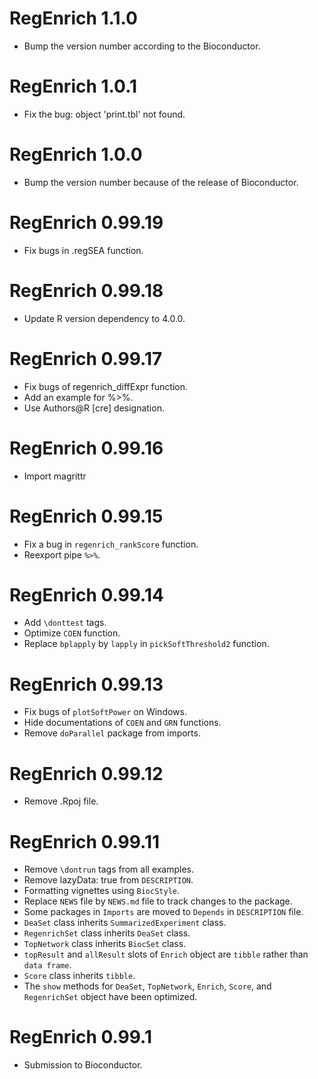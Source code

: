 # RegEnrich 1.1.0
* Bump the version number according to the Bioconductor.

# RegEnrich 1.0.1
* Fix the bug: object 'print.tbl' not found.

# RegEnrich 1.0.0
* Bump the version number because of the release of Bioconductor.

# RegEnrich 0.99.19
* Fix bugs in .regSEA function.

# RegEnrich 0.99.18
* Update R version dependency to 4.0.0.

# RegEnrich 0.99.17
* Fix bugs of regenrich_diffExpr function.
* Add an example for %>%.
* Use Authors@R [cre] designation.

# RegEnrich 0.99.16
* Import magrittr

# RegEnrich 0.99.15
* Fix a bug in `regenrich_rankScore` function.
* Reexport pipe `%>%`.

# RegEnrich 0.99.14
* Add `\donttest` tags.
* Optimize `COEN` function.
* Replace `bplapply` by `lapply` in `pickSoftThreshold2` function.

# RegEnrich 0.99.13
* Fix bugs of `plotSoftPower` on Windows.
* Hide documentations of `COEN` and `GRN` functions.
* Remove `doParallel` package from imports.

# RegEnrich 0.99.12
* Remove .Rpoj file.

# RegEnrich 0.99.11
* Remove `\dontrun` tags from all examples.
* Remove lazyData: true from `DESCRIPTION`.
* Formatting vignettes using `BiocStyle`.
* Replace `NEWS` file by `NEWS.md` file to track changes to the package.
* Some packages in `Imports` are moved to `Depends` in `DESCRIPTION` file.
* `DeaSet` class inherits `SummarizedExperiment` class.
* `RegenrichSet` class inherits `DeaSet` class.
* `TopNetwork` class inherits `BiocSet` class.
* `topResult` and `allResult` slots of `Enrich` object are `tibble` rather than `data frame`.
* `Score` class inherits `tibble`.
* The `show` methods for `DeaSet`, `TopNetwork`, `Enrich`, `Score`, and `RegenrichSet` object have been optimized.


# RegEnrich 0.99.1
* Submission to Bioconductor. 
